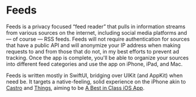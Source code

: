 # Feeds

Feeds is a privacy focused “feed reader” that pulls in information streams from various sources on the internet, including social media platforms and — of course — RSS feeds. Feeds will not require authentication for sources that have a public API and will anonymize your IP address when making requests to and from those that do not, in my best efforts to prevent ad tracking. Once the app is complete, you'll be able to organize your sources into different feed categories and use the app on iPhone, iPad, and Mac.

Feeds is written mostly in SwiftUI, bridging over UIKit (and AppKit) when need be. It targets a native-feeling, solid experience on the iPhone akin to [Castro](https://blog.supertop.co/post/166084374062/design-details-drag-and-drop) and [Things](https://culturedcode.com/things/blog/2020/04/the-ipad-the-keyboard-and-the-mouse/), aiming to be [A Best in Class iOS App](https://www.swiftjectivec.com/a-best-in-class-app/).
